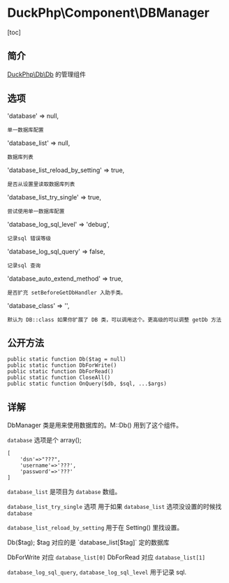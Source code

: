 # DuckPhp\Component\DBManager
[toc]

## 简介
[DuckPhp\Db\Db](Db-Db.md) 的管理组件

## 选项

'database' => null,

    单一数据库配置
'database_list' => null,

    数据库列表
'database_list_reload_by_setting' => true,

    是否从设置里读取数据库列表
'database_list_try_single' => true,

    尝试使用单一数据库配置
'database_log_sql_level' => 'debug',

    记录sql 错误等级
'database_log_sql_query' => false,

    记录sql 查询

'database_auto_extend_method' => true,

    是否扩充 setBeforeGetDbHandler 入助手类。
'database_class' => '',

    默认为 DB::class 如果你扩展了 DB 类，可以调用这个。更高级的可以调整 getDb 方法
## 公开方法

    public static function Db($tag = null)
    public static function DbForWrite()
    public static function DbForRead()
    public static function CloseAll()
    public static function OnQuery($db, $sql, ...$args)

## 详解

DbManager 类是用来使用数据库的。M::Db() 用到了这个组件。

`database` 选项是个 array();
```
[
    'dsn'=>"???",
    'username'=>'???',
    'password'=>'???'
]
```

`database_list` 是项目为 `database` 数组。

`database_list_try_single` 选项 用于如果 `database_list` 选项没设置的时候找`database`

`database_list_reload_by_setting` 用于在 Setting() 里找设置。

Db($tag); $tag 对应的是  `database_list[$tag]` 定的数据库


DbForWrite 对应 `database_list[0]`  DbForRead 对应 `database_list[1]`

`database_log_sql_query`, `database_log_sql_level` 用于记录 sql.
